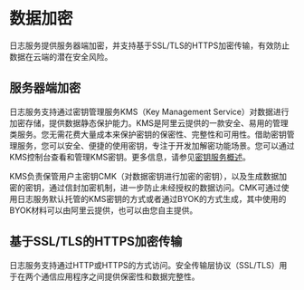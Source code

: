 # 数据加密

日志服务提供服务器端加密，并支持基于SSL/TLS的HTTPS加密传输，有效防止数据在云端的潜在安全风险。

## 服务器端加密

日志服务支持通过密钥管理服务KMS（Key Management Service）对数据进行加密存储，提供数据静态保护能力。KMS是阿里云提供的一款安全、易用的管理类服务。您无需花费大量成本来保护密钥的保密性、完整性和可用性。借助密钥管理服务，您可以安全、便捷的使用密钥，专注于开发加解密功能场景。您可以通过KMS控制台查看和管理KMS密钥。更多信息，请参见[密钥服务概述](/cn.zh-CN/密钥服务/密钥服务概述.md)。

KMS负责保管用户主密钥CMK（对数据密钥进行加密的密钥），以及生成数据加密的密钥，通过信封加密机制，进一步防止未经授权的数据访问。CMK可通过使用日志服务默认托管的KMS密钥的方式或者通过BYOK的方式生成，其中使用的BYOK材料可以由阿里云提供，也可以由您自主提供。

## 基于SSL/TLS的HTTPS加密传输

日志服务支持通过HTTP或HTTPS的方式访问。安全传输层协议（SSL/TLS）用于在两个通信应用程序之间提供保密性和数据完整性。

